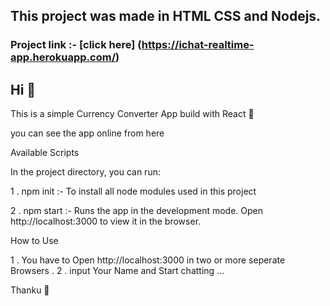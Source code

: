## This project was made in HTML CSS and Nodejs.

### Project link :- [click here] (https://ichat-realtime-app.herokuapp.com/)

## Hi 🥰
This is a simple Currency Converter App build with React 💖

you can see the app online from here

Available Scripts

In the project directory, you can run:

1 . npm init :- To install all node modules used in this project

2 . npm start :- Runs the app in the development mode.
Open http://localhost:3000 to view it in the browser.

How to Use 

1 . You have to Open http://localhost:3000 in two or more seperate Browsers .
2 . input Your Name and Start chatting ...


Thanku 🥰

